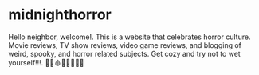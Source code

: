 # midnighthorror
Hello neighbor, welcome!. This is a website that celebrates horror culture. Movie reviews, TV show reviews, video game reviews, and blogging of weird, spooky, and horror related subjects. 
Get cozy and try not to wet yourself!!!. 🔪👻🩸😈💀👹👺🧌
